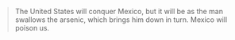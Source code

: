 > The United States will conquer Mexico, but it will be as the man swallows the arsenic, which brings him down in turn. Mexico will poison us.